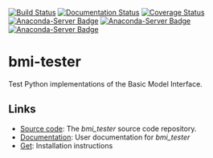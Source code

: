 [![Build
Status](https://travis-ci.org/csdms/bmi_tester.svg?branch=master)](https://travis-ci.org/csdms/bmi_tester)
[![Documentation
Status](https://readthedocs.org/projects/bmi-tester/badge/?version=latest)](http://bmi-tester.readthedocs.io/en/latest/?badge=latest)
[![Coverage
Status](https://coveralls.io/repos/github/csdms/bmi_tester/badge.svg?branch=master)](https://coveralls.io/github/csdms/bmi_tester?branch=master)
[![Anaconda-Server
Badge](https://anaconda.org/conda-forge/bmi_tester/badges/version.svg)](https://anaconda.org/conda-forge/bmi_tester)
[![Anaconda-Server
Badge](https://anaconda.org/conda-forge/bmi_tester/badges/installer/conda.svg)](https://conda.anaconda.org/conda-forge)
[![Anaconda-Server
Badge](https://anaconda.org/conda-forge/bmi_tester/badges/downloads.svg)](https://anaconda.org/conda-forge/bmi_tester)

bmi-tester
==========

Test Python implementations of the Basic Model Interface.

Links
-----

*  [Source code](http://github.com/csdms/bmi_tester): The
   *bmi_tester* source code repository.
*  [Documentation](http://bmi-tester.readthedocs.io/): User
   documentation for *bmi_tester*
*  [Get](http://bmi-tester.readthedocs.io/en/latest/getting.html):
   Installation instructions
